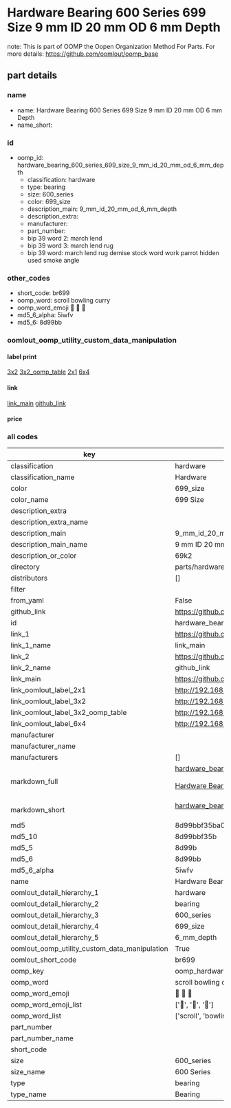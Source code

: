 # Hardware Bearing 600 Series 699 Size 9 mm ID 20 mm OD 6 mm Depth  

note: This is part of OOMP the Oopen Organization Method For Parts. For more details: https://github.com/oomlout/oomp_base

##  part details





### name
* name: Hardware Bearing 600 Series 699 Size 9 mm ID 20 mm OD 6 mm Depth
* name_short: 
### id
* oomp_id: hardware_bearing_600_series_699_size_9_mm_id_20_mm_od_6_mm_depth
  * classification: hardware
  * type: bearing
  * size: 600_series
  * color: 699_size
  * description_main: 9_mm_id_20_mm_od_6_mm_depth
  * description_extra: 
  * manufacturer: 
  * part_number: 
  * bip 39 word 2: march lend
  * bip 39 word 3: march lend rug
  * bip 39 word: march lend rug demise stock word work parrot hidden used smoke angle

### other_codes
* short_code: br699
* oomp_word: scroll bowling curry
* oomp_word_emoji :scroll: :bowling: :curry:
* md5_6_alpha: 5iwfv
* md5_6: 8d99bb






### oomlout_oomp_utility_custom_data_manipulation
#### label print
[3x2](http://192.168.1.245:1112/?label=oomp%205iwfv)
[3x2_oomp_table](http://192.168.1.107:1112/?label=oomp%205iwfv)
[2x1](http://192.168.1.242:1112/?label=oomp%205iwfv)
[6x4](http://192.168.1.55:1112/?label=oomp%205iwfv)    

#### link

[link_main](https://github.com/oomlout/oomlout_oomp_current_version_messy/tree/main/parts/hardware_bearing_600_series_699_size_9_mm_id_20_mm_od_6_mm_depth) [github_link](https://github.com/oomlout/oomlout_oomp_part_src/tree/main/parts/hardware_bearing_600_series_699_size_9_mm_id_20_mm_od_6_mm_depth)                             

#### price







### all codes 
| key | value |  
| --- | --- |  
| classification | hardware |  
| classification_name | Hardware |  
| color | 699_size |  
| color_name | 699 Size |  
| description_extra |  |  
| description_extra_name |  |  
| description_main | 9_mm_id_20_mm_od_6_mm_depth |  
| description_main_name | 9 mm ID 20 mm OD 6 mm Depth |  
| description_or_color | 69k2 |  
| directory | parts/hardware_bearing_600_series_699_size_9_mm_id_20_mm_od_6_mm_depth |  
| distributors | [] |  
| filter |  |  
| from_yaml | False |  
| github_link | https://github.com/oomlout/oomlout_oomp_part_src/tree/main/parts/hardware_bearing_600_series_699_size_9_mm_id_20_mm_od_6_mm_depth |  
| id | hardware_bearing_600_series_699_size_9_mm_id_20_mm_od_6_mm_depth |  
| link_1 | https://github.com/oomlout/oomlout_oomp_current_version_messy/tree/main/parts/hardware_bearing_600_series_699_size_9_mm_id_20_mm_od_6_mm_depth |  
| link_1_name | link_main |  
| link_2 | https://github.com/oomlout/oomlout_oomp_part_src/tree/main/parts/hardware_bearing_600_series_699_size_9_mm_id_20_mm_od_6_mm_depth |  
| link_2_name | github_link |  
| link_main | https://github.com/oomlout/oomlout_oomp_current_version_messy/tree/main/parts/hardware_bearing_600_series_699_size_9_mm_id_20_mm_od_6_mm_depth |  
| link_oomlout_label_2x1 | http://192.168.1.242:1112/?label=oomp%205iwfv |  
| link_oomlout_label_3x2 | http://192.168.1.245:1112/?label=oomp%205iwfv |  
| link_oomlout_label_3x2_oomp_table | http://192.168.1.107:1112/?label=oomp%205iwfv |  
| link_oomlout_label_6x4 | http://192.168.1.55:1112/?label=oomp%205iwfv |  
| manufacturer |  |  
| manufacturer_name |  |  
| manufacturers | [] |  
| markdown_full | [hardware_bearing_600_series_699_size_9_mm_id_20_mm_od_6_mm_depth](https://github.com/oomlout/oomlout_oomp_current_version_messy/tree/main/parts/hardware_bearing_600_series_699_size_9_mm_id_20_mm_od_6_mm_depth)<br>[](https://github.com/oomlout/oomlout_oomp_current_version_messy/tree/main/parts/hardware_bearing_600_series_699_size_9_mm_id_20_mm_od_6_mm_depth)<br>[Hardware Bearing 600 Series 699 Size 9 Mm Id 20 Mm Od 6 Mm Depth](https://github.com/oomlout/oomlout_oomp_current_version_messy/tree/main/parts/hardware_bearing_600_series_699_size_9_mm_id_20_mm_od_6_mm_depth)<br><br> |  
| markdown_short | [hardware_bearing_600_series_699_size_9_mm_id_20_mm_od_6_mm_depth](https://github.com/oomlout/oomlout_oomp_current_version_messy/tree/main/parts/hardware_bearing_600_series_699_size_9_mm_id_20_mm_od_6_mm_depth)<br><br> |  
| md5 | 8d99bbf35ba07fb3f5eb03a57a1ffc3e |  
| md5_10 | 8d99bbf35b |  
| md5_5 | 8d99b |  
| md5_6 | 8d99bb |  
| md5_6_alpha | 5iwfv |  
| name | Hardware Bearing 600 Series 699 Size 9 mm ID 20 mm OD 6 mm Depth |  
| oomlout_detail_hierarchy_1 | hardware |  
| oomlout_detail_hierarchy_2 | bearing |  
| oomlout_detail_hierarchy_3 | 600_series |  
| oomlout_detail_hierarchy_4 | 699_size |  
| oomlout_detail_hierarchy_5 | 6_mm_depth |  
| oomlout_oomp_utility_custom_data_manipulation | True |  
| oomlout_short_code | br699 |  
| oomp_key | oomp_hardware_bearing_600_series_699_size_9_mm_id_20_mm_od_6_mm_depth |  
| oomp_word | scroll bowling curry |  
| oomp_word_emoji | :scroll: :bowling: :curry: |  
| oomp_word_emoji_list | [':scroll:', ':bowling:', ':curry:'] |  
| oomp_word_list | ['scroll', 'bowling', 'curry'] |  
| part_number |  |  
| part_number_name |  |  
| short_code |  |  
| size | 600_series |  
| size_name | 600 Series |  
| type | bearing |  
| type_name | Bearing |  
